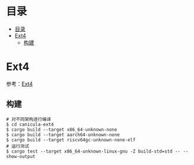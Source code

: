 # 目录
- [目录](#目录)
- [Ext4](#ext4)
  - [构建](#构建)


# Ext4

参考：[Ext4](https://ext4.wiki.kernel.org/index.php/Main_Page)

## 构建

```shell
# 对不同架构进行编译
$ cd canicula-ext4
$ cargo build --target x86_64-unknown-none
$ cargo build --target aarch64-unknown-none
$ cargo build --target riscv64gc-unknown-none-elf
# 运行测试
$ cargo test --target x86_64-unknown-linux-gnu -Z build-std=std -- --show-output
```
